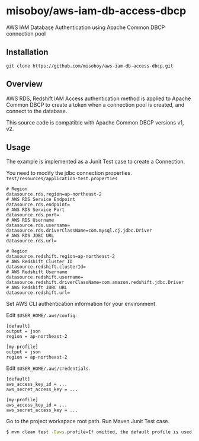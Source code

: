 # misoboy/aws-iam-db-access-dbcp

AWS IAM Database Authentication using Apache Common DBCP connection pool

## Installation

```
git clone https://github.com/misoboy/aws-iam-db-access-dbcp.git
```

## Overview

AWS RDS, Redshift IAM Access authentication method is applied to Apache Common DBCP to create a token when a connection pool is created, and connect to the database.

This source code is compatible with Apache Common DBCP versions v1, v2.

## Usage

The example is implemented as a Junit Test case to create a Connection.

You need to modify the jdbc connection properties. `test/resources/application-test.properties`

```properties
# Region
datasource.rds.region=ap-northeast-2
# AWS RDS Service Endpoint
datasource.rds.endpoint=
# AWS RDS Service Port
datasource.rds.port=
# AWS RDS Username
datasource.rds.username=
datasource.rds.driverClassName=com.mysql.cj.jdbc.Driver
# AWS RDS JDBC URL
datasource.rds.url=

# Region
datasource.redshift.region=ap-northeast-2
# AWS Redshift Cluster ID
datasource.redshift.clusterId=
# AWS Redshift Username
datasource.redshift.username=
datasource.redshift.driverClassName=com.amazon.redshift.jdbc.Driver
# AWS Redshift JDBC URL
datasource.redshift.url=
```

Set AWS CLI authentication information for your environment.

Edit `$USER_HOME/.aws/config`.
```
[default]
output = json
region = ap-northeast-2

[my-profile]
output = json
region = ap-northeast-2
```

Edit `$USER_HOME/.aws/credentials`.
```
[default]
aws_access_key_id = ...
aws_secret_access_key = ...

[my-profile]
aws_access_key_id = ...
aws_secret_access_key = ...
```

Go to the project workspace root path.
Run Maven Junit Test case.

```cmd
$ mvn clean test -Daws.profile=If omitted, the default profile is used.
```
